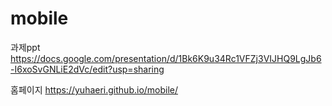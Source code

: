 # mobile
과제ppt
https://docs.google.com/presentation/d/1Bk6K9u34Rc1VFZj3VIJHQ9LgJb6-I6xoSvGNLiE2dVc/edit?usp=sharing


홈페이지
https://yuhaeri.github.io/mobile/
